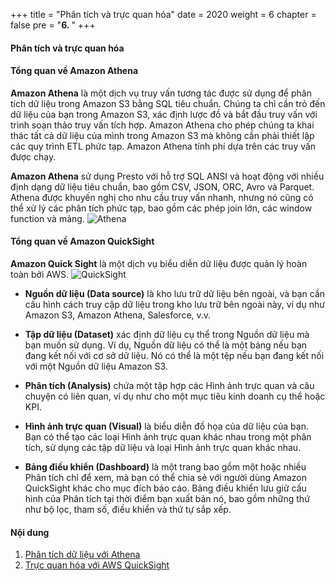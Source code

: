 +++
title = "Phân tích và trực quan hóa"
date = 2020
weight = 6
chapter = false
pre = "<b>6. </b>"
+++

#### Phân tích và trực quan hóa

#### Tổng quan về Amazon Athena

**Amazon Athena** là một dịch vụ truy vấn tương tác được sử dụng để phân tích dữ liệu trong Amazon S3 bằng SQL tiêu chuẩn. Chúng ta chỉ cần trỏ đến dữ liệu của bạn trong Amazon S3, xác định lược đồ và bắt đầu truy vấn với trình soạn thảo truy vấn tích hợp. Amazon Athena cho phép chúng ta khai thác tất cả dữ liệu của mình trong Amazon S3 mà không cần phải thiết lập các quy trình ETL phức tạp. Amazon Athena tính phí dựa trên các truy vấn được chạy.

**Amazon Athena** sử dụng Presto với hỗ trợ SQL ANSI và hoạt động với nhiều định dạng dữ liệu tiêu chuẩn, bao gồm CSV, JSON, ORC, Avro và Parquet. Athena được khuyến nghị cho nhu cầu truy vấn nhanh, nhưng nó cũng có thể xử lý các phân tích phức tạp, bao gồm các phép join lớn, các window function và mảng.
![Athena](/images/1/athena.png?width=10pc)

#### Tổng quan về Amazon QuickSight

**Amazon Quick Sight** là một dịch vụ biểu diễn dữ liệu được quản lý hoàn toàn bởi AWS.
![QuickSight](/images/1/quicksight.jpeg?width=10pc)

- **Nguồn dữ liệu (Data source)** là kho lưu trữ dữ liệu bên ngoài, và bạn cần cấu hình cách truy cập dữ liệu trong kho lưu trữ bên ngoài này, ví dụ như Amazon S3, Amazon Athena, Salesforce, v.v.

- **Tập dữ liệu (Dataset)** xác định dữ liệu cụ thể trong Nguồn dữ liệu mà bạn muốn sử dụng. Ví dụ, Nguồn dữ liệu có thể là một bảng nếu bạn đang kết nối với cơ sở dữ liệu. Nó có thể là một tệp nếu bạn đang kết nối với một Nguồn dữ liệu Amazon S3.

- **Phân tích (Analysis)** chứa một tập hợp các Hình ảnh trực quan và câu chuyện có liên quan, ví dụ như cho một mục tiêu kinh doanh cụ thể hoặc KPI.

- **Hình ảnh trực quan (Visual)** là biểu diễn đồ họa của dữ liệu của bạn. Bạn có thể tạo các loại Hình ảnh trực quan khác nhau trong một phân tích, sử dụng các tập dữ liệu và loại Hình ảnh trực quan khác nhau.

- **Bảng điều khiển (Dashboard)** là một trang bao gồm một hoặc nhiều Phân tích chỉ để xem, mà bạn có thể chia sẻ với người dùng Amazon QuickSight khác cho mục đích báo cáo. Bảng điều khiển lưu giữ cấu hình của Phân tích tại thời điểm bạn xuất bản nó, bao gồm những thứ như bộ lọc, tham số, điều khiển và thứ tự sắp xếp.

#### Nội dung

1. [Phân tích dữ liệu với Athena](../6-Analysis-visualization/1-analysis-athena/_index.vi.md)
2. [Trực quan hóa với AWS QuickSight](../6-Analysis-visualization/2-visualize-quicksight/_index.vi.md)
